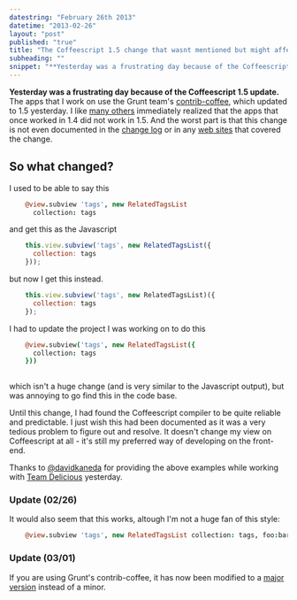 ```yaml
---
datestring: "February 26th 2013"
datetime: "2013-02-26"
layout: "post"
published: "true"
title: "The Coffeescript 1.5 change that wasnt mentioned but might affect your apps"
subheading: ""
snippet: "**Yesterday was a frustrating day because of the Coffeescript 1.5 update.** The apps that I work on use Grunt's core Coffeescript node module, which updated to 1.5 yesterday. I like [many others](https://github.com/jashkenas/coffee-script/issues/2715) immediately realized that the apps that once worked in 1.4 did not work in 1.5. And the worst part is that this change is not even documented in the [change log](http://coffeescript.org/#changelog) or in any [web sites](http://www.h-online.com/open/news/item/CoffeeScript-1-5-0-adds-Literate-Programming-mode-1810422.html) that covered the change. [Read more...](/blog/2013-02-26-the-coffeescript-1-5-change-not-mentioned.html)"
---
```


**Yesterday was a frustrating day because of the Coffeescript 1.5 update.** The apps that I work on use the Grunt team's [contrib-coffee](https://github.com/gruntjs/grunt-contrib-coffee), which updated to 1.5 yesterday. I like [many others](https://github.com/jashkenas/coffee-script/issues/2715) immediately realized that the apps that once worked in 1.4 did not work in 1.5. And the worst part is that this change is not even documented in the [change log](http://coffeescript.org/#changelog) or in any [web sites](http://www.h-online.com/open/news/item/CoffeeScript-1-5-0-adds-Literate-Programming-mode-1810422.html) that covered the change.

## So what changed?
I used to be able to say this

``` coffeescript
    @view.subview 'tags', new RelatedTagsList
      collection: tags
```

and get this as the Javascript

``` javascript
    this.view.subview('tags', new RelatedTagsList({
      collection: tags
    }));
```

but now I get this instead.

``` javascript
    this.view.subview('tags', new RelatedTagsList)({
      collection: tags
    });
```

I had to update the project I was working on to do this

``` coffeescript
    @view.subview('tags', new RelatedTagsList({
      collection: tags
    }))
      
```

which isn't a huge change (and is very similar to the Javascript output), but was annoying to go find this in the code base.

Until this change, I had found the Coffeescript compiler to be quite reliable and predictable. I just wish this had been documented as it was a very tedious problem to figure out and resolve. It doesn't change my view on Coffeescript at all - it's still my preferred way of developing on the front-end.

Thanks to [@davidkaneda](http://twitter.com/davidkaneda) for providing the above examples while working with [Team Delicious](http://twitter.com/delicious) yesterday.

### Update (02/26)
It would also seem that this works, altough I'm not a huge fan of this style:
``` coffeescript
    @view.subview 'tags', new RelatedTagsList collection: tags, foo:bar
```

### Update (03/01)
If you are using Grunt's contrib-coffee, it has now been modified to a [major version](https://github.com/gruntjs/grunt-contrib-coffee/issues/48#issuecomment-14316264) instead of a minor.
